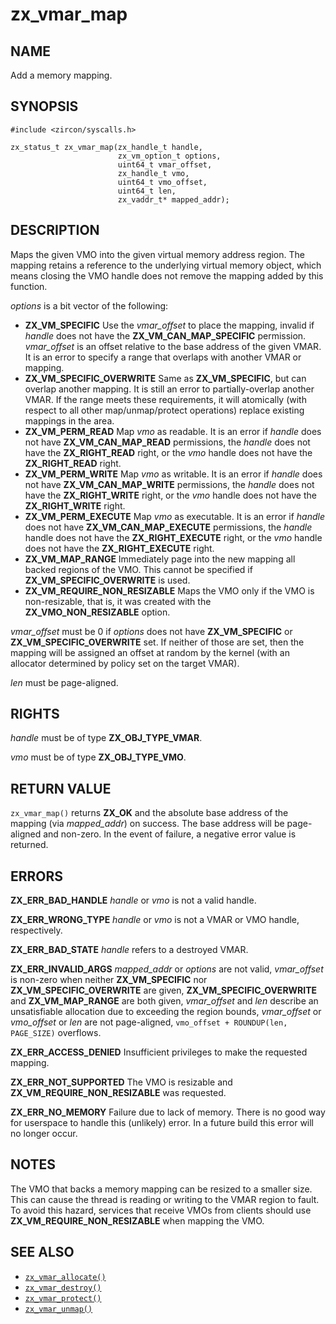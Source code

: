 # zx_vmar_map

## NAME

<!-- Updated by update-docs-from-abigen, do not edit. -->

Add a memory mapping.

## SYNOPSIS

<!-- Updated by update-docs-from-abigen, do not edit. -->

```
#include <zircon/syscalls.h>

zx_status_t zx_vmar_map(zx_handle_t handle,
                        zx_vm_option_t options,
                        uint64_t vmar_offset,
                        zx_handle_t vmo,
                        uint64_t vmo_offset,
                        uint64_t len,
                        zx_vaddr_t* mapped_addr);
```

## DESCRIPTION

Maps the given VMO into the given virtual memory address region.  The mapping
retains a reference to the underlying virtual memory object, which means
closing the VMO handle does not remove the mapping added by this function.

*options* is a bit vector of the following:
- **ZX_VM_SPECIFIC**  Use the *vmar_offset* to place the mapping, invalid if
  *handle* does not have the **ZX_VM_CAN_MAP_SPECIFIC** permission.
  *vmar_offset* is an offset relative to the base address of the given VMAR.
  It is an error to specify a range that overlaps with another VMAR or mapping.
- **ZX_VM_SPECIFIC_OVERWRITE**  Same as **ZX_VM_SPECIFIC**, but can
  overlap another mapping.  It is still an error to partially-overlap another VMAR.
  If the range meets these requirements, it will atomically (with respect to all
  other map/unmap/protect operations) replace existing mappings in the area.
- **ZX_VM_PERM_READ**  Map *vmo* as readable.  It is an error if *handle*
  does not have **ZX_VM_CAN_MAP_READ** permissions, the *handle* does
  not have the **ZX_RIGHT_READ** right, or the *vmo* handle does not have the
  **ZX_RIGHT_READ** right.
- **ZX_VM_PERM_WRITE**  Map *vmo* as writable.  It is an error if *handle*
  does not have **ZX_VM_CAN_MAP_WRITE** permissions, the *handle* does
  not have the **ZX_RIGHT_WRITE** right, or the *vmo* handle does not have the
  **ZX_RIGHT_WRITE** right.
- **ZX_VM_PERM_EXECUTE**  Map *vmo* as executable.  It is an error if *handle*
  does not have **ZX_VM_CAN_MAP_EXECUTE** permissions, the *handle* handle does
  not have the **ZX_RIGHT_EXECUTE** right, or the *vmo* handle does not have the
  **ZX_RIGHT_EXECUTE** right.
- **ZX_VM_MAP_RANGE**  Immediately page into the new mapping all backed
  regions of the VMO.  This cannot be specified if
  **ZX_VM_SPECIFIC_OVERWRITE** is used.
- **ZX_VM_REQUIRE_NON_RESIZABLE** Maps the VMO only if the VMO is non-resizable,
  that is, it was created with the **ZX_VMO_NON_RESIZABLE** option.

*vmar_offset* must be 0 if *options* does not have **ZX_VM_SPECIFIC** or
**ZX_VM_SPECIFIC_OVERWRITE** set.  If neither of those are set, then
the mapping will be assigned an offset at random by the kernel (with an
allocator determined by policy set on the target VMAR).

*len* must be page-aligned.

## RIGHTS

<!-- Updated by update-docs-from-abigen, do not edit. -->

*handle* must be of type **ZX_OBJ_TYPE_VMAR**.

*vmo* must be of type **ZX_OBJ_TYPE_VMO**.

## RETURN VALUE

`zx_vmar_map()` returns **ZX_OK** and the absolute base address of the
mapping (via *mapped_addr*) on success.  The base address will be page-aligned
and non-zero.  In the event of failure, a negative error value is returned.

## ERRORS

**ZX_ERR_BAD_HANDLE**  *handle* or *vmo* is not a valid handle.

**ZX_ERR_WRONG_TYPE**  *handle* or *vmo* is not a VMAR or VMO handle, respectively.

**ZX_ERR_BAD_STATE**  *handle* refers to a destroyed VMAR.

**ZX_ERR_INVALID_ARGS** *mapped_addr* or *options* are not valid, *vmar_offset* is
non-zero when neither **ZX_VM_SPECIFIC** nor
**ZX_VM_SPECIFIC_OVERWRITE** are given,
**ZX_VM_SPECIFIC_OVERWRITE** and **ZX_VM_MAP_RANGE** are both given,
*vmar_offset* and *len* describe an unsatisfiable allocation due to exceeding the region bounds,
*vmar_offset* or *vmo_offset* or *len* are not page-aligned,
`vmo_offset + ROUNDUP(len, PAGE_SIZE)` overflows.

**ZX_ERR_ACCESS_DENIED**  Insufficient privileges to make the requested mapping.

**ZX_ERR_NOT_SUPPORTED** The VMO is resizable and **ZX_VM_REQUIRE_NON_RESIZABLE** was
requested.

**ZX_ERR_NO_MEMORY**  Failure due to lack of memory.
There is no good way for userspace to handle this (unlikely) error.
In a future build this error will no longer occur.

## NOTES

The VMO that backs a memory mapping can be resized to a smaller size. This can cause the
thread is reading or writing to the VMAR region to fault. To avoid this hazard, services
that receive VMOs from clients should use **ZX_VM_REQUIRE_NON_RESIZABLE** when mapping
the VMO.

## SEE ALSO

 - [`zx_vmar_allocate()`]
 - [`zx_vmar_destroy()`]
 - [`zx_vmar_protect()`]
 - [`zx_vmar_unmap()`]

<!-- References updated by update-docs-from-abigen, do not edit. -->

[`zx_vmar_allocate()`]: vmar_allocate.md
[`zx_vmar_destroy()`]: vmar_destroy.md
[`zx_vmar_protect()`]: vmar_protect.md
[`zx_vmar_unmap()`]: vmar_unmap.md
